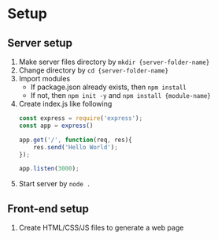 # Setup

## Server setup
1. Make server files directory by `mkdir {server-folder-name}`
1. Change directory by `cd {server-folder-name}`
1. Import modules
    - If package.json already exists, then `npm install`
    - If not, then `npm init -y` and `npm install {module-name}`
1. Create index.js like following
    ```js
    const express = require('express');
    const app = express()

    app.get('/', function(req, res){
        res.send('Hello World');
    });

    app.listen(3000);
    ```
1. Start server by `node .`

## Front-end setup
1. Create HTML/CSS/JS files to generate a web page